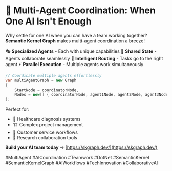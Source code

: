 # 🤝 Multi-Agent Coordination: When One AI Isn't Enough

Why settle for one AI when you can have a team working together? **Semantic Kernel Graph** makes multi-agent coordination a breeze!

🎭 **Specialized Agents** - Each with unique capabilities
🔄 **Shared State** - Agents collaborate seamlessly
🎯 **Intelligent Routing** - Tasks go to the right agent
⚡ **Parallel Execution** - Multiple agents work simultaneously

```csharp
// Coordinate multiple agents effortlessly
var multiAgentGraph = new Graph
{
    StartNode = coordinatorNode,
    Nodes = new[] { coordinatorNode, agent1Node, agent2Node, agent3Node }
};
```

Perfect for:
- 🏥 Healthcare diagnosis systems
- 🏗️ Complex project management
- 🎯 Customer service workflows
- 🔬 Research collaboration tools

**Build your AI team today** → [https://skgraph.dev/](https://skgraph.dev/)

#MultiAgent #AICoordination #Teamwork #DotNet #SemanticKernel #SemanticKernelGraph #AIWorkflows #TechInnovation #CollaborativeAI
